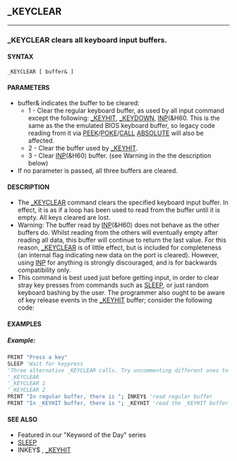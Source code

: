 ## _KEYCLEAR
---

### _KEYCLEAR clears all keyboard input buffers.

#### SYNTAX

`_KEYCLEAR [ buffer& ]`

#### PARAMETERS
* buffer& indicates the buffer to be cleared:
	* 1 - Clear the regular keyboard buffer, as used by all input command except the following:  [_KEYHIT](./_KEYHIT.md), [_KEYDOWN](./_KEYDOWN.md), [INP](./INP.md)(&H60.  This is the same as the the emulated BIOS keyboard buffer, so legacy code reading from it via [PEEK](./PEEK.md)/[POKE](./POKE.md)/[CALL](./CALL.md) [ABSOLUTE](./ABSOLUTE.md) will also be affected.
	* 2 - Clear the buffer used by [_KEYHIT](./_KEYHIT.md).
	* 3 - Clear [INP](./INP.md)(&H60) buffer. (see Warning in the the description below)
* If no parameter is passed, all three buffers are cleared.


#### DESCRIPTION
* The [_KEYCLEAR](./_KEYCLEAR.md) command clears the specified keyboard input buffer. In effect, it is as if a loop has been used to read from the buffer until it is empty. All keys cleared are lost.
* Warning: The buffer read by [INP](./INP.md)(&H60) does not behave as the other buffers do. Whilst reading from the others will eventually empty after reading all data, this buffer will continue to return the last value. For this reason, [_KEYCLEAR](./_KEYCLEAR.md) is of little effect, but is included for completeness (an internal flag indicating new data on the port is cleared). However, using [INP](./INP.md) for anything is strongly discouraged, and is for backwards compatibility only.
* This command is best used just before getting input, in order to clear stray key presses from commands such as [SLEEP](./SLEEP.md), or just random keyboard bashing by the user. The programmer also ought to be aware of key release events in the [_KEYHIT](./_KEYHIT.md) buffer; consider the following code:


#### EXAMPLES
##### Example:
```vb
PRINT "Press a key"
SLEEP 'Wait for keypress
'Three alternative _KEYCLEAR calls. Try uncommenting different ones to see the effect.
'_KEYCLEAR
'_KEYCLEAR 1
'_KEYCLEAR 2
PRINT "In regular buffer, there is "; INKEY$ 'read regular buffer
PRINT "In _KEYHIT buffer, there is "; _KEYHIT 'read the _KEYHIT buffer
```
  


#### SEE ALSO
* Featured in our "Keyword of the Day" series
* [SLEEP](./SLEEP.md)
* INKEY$ , [_KEYHIT](./_KEYHIT.md)
